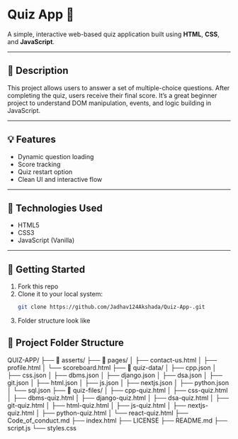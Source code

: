 # Quiz App 🧠

A simple, interactive web-based quiz application built using **HTML**, **CSS**, and **JavaScript**.

---

## 📖 Description

This project allows users to answer a set of multiple-choice questions. After completing the quiz, users receive their final score. It’s a great beginner project to understand DOM manipulation, events, and logic building in JavaScript.

---

## 💡 Features

- Dynamic question loading
- Score tracking
- Quiz restart option
- Clean UI and interactive flow

---

## 🔧 Technologies Used

- HTML5  
- CSS3  
- JavaScript (Vanilla)

---

## 🏁 Getting Started

1. Fork this repo
2. Clone it to your local system:
   ```bash
   git clone https://github.com/Jadhav124Akshada/Quiz-App-.git

3. Folder structure look like 

## 📁 Project Folder Structure

QUIZ-APP/
├── 📁 asserts/
├── 📁 pages/
│ ├── contact-us.html
│ ├── profile.html
│ └── scoreboard.html
├── 📁 quiz-data/
│ ├── cpp.json
│ ├── css.json
│ ├── dbms.json
│ ├── django.json
│ ├── dsa.json
│ ├── git.json
│ ├── html.json
│ ├── js.json
│ ├── nextjs.json
│ ├── python.json
│ └── sql.json
├── 📁 quiz-files/
│ ├── cpp-quiz.html
│ ├── css-quiz.html
│ ├── dbms-quiz.html
│ ├── django-quiz.html
│ ├── dsa-quiz.html
│ ├── git-quiz.html
│ ├── html-quiz.html
│ ├── js-quiz.html
│ ├── nextjs-quiz.html
│ ├── python-quiz.html
│ └── react-quiz.html
├── Code_of_conduct.md
├── index.html
├── LICENSE
├── README.md
├── script.js
└── styles.css
